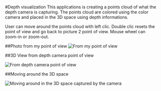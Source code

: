 #Depth visualization
This applications is creating a points cloud of what the depth camera is capturing.
The points cloud are colored using the color camera and placed in the 3D space using depth informations.

User can move around the points cloud with left clic.
Double clic resets the point of view and go back to picture 2 point of view.
Mouse wheel can zoom-in or zoom-out.

##Photo from my point of view
![From my point of view](https://github.com/potioc/Papart-examples/blob/master/papart-examples/DepthCamera/DepthVisualization/20160706_153819.jpg)

##3D View from depth camera point of view

![From depth camera point of view](https://github.com/potioc/Papart-examples/blob/master/papart-examples/DepthCamera/DepthVisualization/depthvisualization2.png)

##Moving around the 3D space

![Moving around in the 3D space captured by the camera](https://github.com/potioc/Papart-examples/blob/master/papart-examples/DepthCamera/DepthVisualization/depthvisualization.png)
